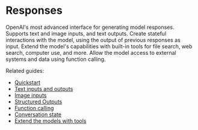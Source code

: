 # Responses

OpenAI's most advanced interface for generating model responses. Supports
text and image inputs, and text outputs. Create stateful interactions
with the model, using the output of previous responses as input. Extend
the model's capabilities with built-in tools for file search, web search,
computer use, and more. Allow the model access to external systems and data
using function calling.

Related guides:
- [Quickstart](/docs/quickstart?api-mode=responses)
- [Text inputs and outputs](/docs/guides/text?api-mode=responses)
- [Image inputs](/docs/guides/images?api-mode=responses)
- [Structured Outputs](/docs/guides/structured-outputs?api-mode=responses)
- [Function calling](/docs/guides/function-calling?api-mode=responses)
- [Conversation state](/docs/guides/conversation-state?api-mode=responses)
- [Extend the models with tools](/docs/guides/tools?api-mode=responses)
